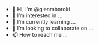 - 👋 Hi, I’m @glenmboroki
- 👀 I’m interested in ...
- 🌱 I’m currently learning ...
- 💞️ I’m looking to collaborate on ...
- 📫 How to reach me ...

<!---
glenmboroki/glenmboroki is a ✨ special ✨ repository because its `README.md` (this file) appears on your GitHub profile.
You can click the Preview link to take a look at your changes.
--->
